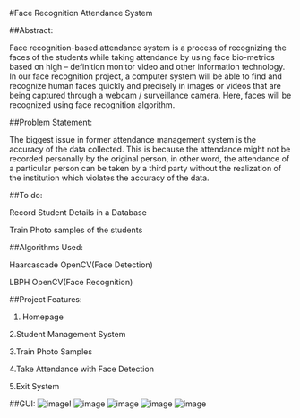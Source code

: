 #Face Recognition Attendance System

##Abstract:


Face recognition-based attendance system is a process of recognizing the faces of the students while taking attendance by using face bio-metrics based on high – definition monitor video and other information technology. In our face recognition project, a computer system will be able to find and recognize human faces quickly and precisely in images or videos that are being captured through a webcam / surveillance camera. Here, faces will be recognized using face recognition algorithm. 


##Problem Statement:


The biggest issue in former attendance management system is the accuracy of the data collected. This is because the attendance might not be recorded personally by the original person, in other word, the attendance of a particular person can be taken by a third party without the realization of the institution which violates the accuracy of the data.




##To do:

Record Student Details in a Database

Train Photo samples of the students




##Algorithms Used:

Haarcascade OpenCV(Face Detection)

LBPH OpenCV(Face Recognition)




##Project Features:



1. Homepage

2.Student Management System

3.Train Photo Samples

4.Take Attendance with Face Detection

5.Exit System



##GUI:
![image](https://github.com/manahild/Face_Recognition_Attendance_System/assets/120354756/07dd174d-71cc-4fee-a43a-34ed2fc56edd)! 
![image](https://github.com/manahild/Face_Recognition_Attendance_System/assets/120354756/f545615d-0c61-48c4-afbf-8cf7c491a648)
![image](https://github.com/manahild/Face_Recognition_Attendance_System/assets/120354756/d733de8f-4c89-461b-b3e0-59b76195ed79)
![image](https://github.com/manahild/Face_Recognition_Attendance_System/assets/120354756/1f1aa3e8-c81f-4a04-adbf-ec727b496cd4)
![image](https://github.com/manahild/Face_Recognition_Attendance_System/assets/120354756/bd3580ac-9c35-460c-a0e5-aa50f9af14a0)


